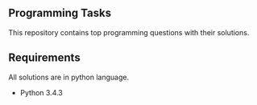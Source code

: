 Programming Tasks
-----------------
This repository contains top programming questions with their solutions.

Requirements
------------
All solutions are in python language. 

- Python 3.4.3

